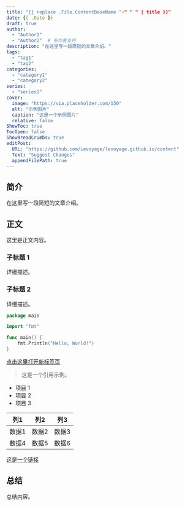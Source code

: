```yaml
---
title: "{{ replace .File.ContentBaseName "-" " " | title }}"
date: {{ .Date }}
draft: true
author: 
  - "Author1"
  - "Author2"  # 多作者支持
description: "在这里写一段简短的文章介绍。"
tags: 
  - "tag1"
  - "tag2"
categories: 
  - "category1"
  - "category2"
series: 
  - "series1"
cover:
  image: "https://via.placeholder.com/150"
  alt: "示例图片"
  caption: "这是一个示例图片"
  relative: false
ShowToc: true
TocOpen: false
ShowBreadCrumbs: true
editPost:
  URL: "https://github.com/Levoyage/levoyage.github.io/content"
  Text: "Suggest Changes"
  appendFilePath: true
---
```


<!-- 文章简介 -->
## 简介
在这里写一段简短的文章介绍。

<!-- 文章内容 -->
## 正文
这里是正文内容。

### 子标题 1
详细描述。

### 子标题 2
详细描述。

<!-- 代码示例 -->
```go
package main

import "fmt"

func main() {
    fmt.Println("Hello, World!")
}
```

<!-- 图片示例 -->
<a href="https://example.com" target="_blank">点击这里打开新标签页</a>

<!-- 引用 -->
> 这是一个引用示例。

<!-- 列表 -->
- 项目 1
- 项目 2
- 项目 3

<!-- 表格 -->
| 列1 | 列2 | 列3 |
|-----|-----|-----|
| 数据1 | 数据2 | 数据3 |
| 数据4 | 数据5 | 数据6 |

<!-- 链接 -->
[这是一个链接](https://example.com)

<!-- 总结 -->
## 总结
总结内容。
